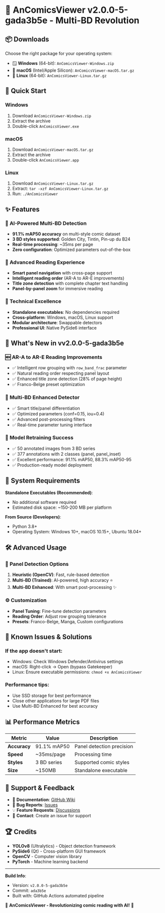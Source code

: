 # 🎯 AnComicsViewer v2.0.0-5-gada3b5e - Multi-BD Revolution

## 📦 **Downloads**

Choose the right package for your operating system:

- 🪟 **Windows** (64-bit): `AnComicsViewer-Windows.zip`
- 🍎 **macOS** (Intel/Apple Silicon): `AnComicsViewer-macOS.tar.gz`  
- 🐧 **Linux** (64-bit): `AnComicsViewer-Linux.tar.gz`

## 🚀 **Quick Start**

### Windows
1. Download `AnComicsViewer-Windows.zip`
2. Extract the archive
3. Double-click `AnComicsViewer.exe`

### macOS
1. Download `AnComicsViewer-macOS.tar.gz`
2. Extract the archive  
3. Double-click `AnComicsViewer.app`

### Linux
1. Download `AnComicsViewer-Linux.tar.gz`
2. Extract: `tar -xzf AnComicsViewer-Linux.tar.gz`
3. Run: `./AnComicsViewer`

## ✨ **Features**

### 🤖 **AI-Powered Multi-BD Detection**
- **91.1% mAP50 accuracy** on multi-style comic dataset
- **3 BD styles supported**: Golden City, Tintin, Pin-up du B24
- **Real-time processing**: ~35ms per page
- **Zero configuration**: Optimized parameters out-of-the-box

### 📖 **Advanced Reading Experience**
- **Smart panel navigation** with cross-page support
- **Intelligent reading order** (AR-A to AR-E improvements)
- **Title zone detection** with complete chapter text handling
- **Panel-by-panel zoom** for immersive reading

### 🔧 **Technical Excellence**
- **Standalone executables**: No dependencies required
- **Cross-platform**: Windows, macOS, Linux support
- **Modular architecture**: Swappable detectors
- **Professional UI**: Native PySide6 interface

## 🎯 **What's New in vv2.0.0-5-gada3b5e**

### 🆕 **AR-A to AR-E Reading Improvements**
- ✅ Intelligent row grouping with `row_band_frac` parameter
- ✅ Natural reading order respecting panel layout
- ✅ Enhanced title zone detection (28% of page height)
- ✅ Franco-Belge preset optimization

### 🤖 **Multi-BD Enhanced Detector**
- ✅ Smart title/panel differentiation
- ✅ Optimized parameters (conf=0.15, iou=0.4)
- ✅ Advanced post-processing filters
- ✅ Real-time parameter tuning interface

### 🚀 **Model Retraining Success**
- ✅ 50 annotated images from 3 BD series
- ✅ 377 annotations with 2 classes (panel, panel_inset)
- ✅ Excellent performance: 91.1% mAP50, 88.3% mAP50-95
- ✅ Production-ready model deployment

## 🔧 **System Requirements**

**Standalone Executables (Recommended)**:
- No additional software required
- Estimated disk space: ~150-200 MB per platform

**From Source (Developers)**:
- Python 3.8+ 
- Operating System: Windows 10+, macOS 10.15+, Ubuntu 18.04+

## 🛠️ **Advanced Usage**

### 🎯 **Panel Detection Options**
1. **Heuristic (OpenCV)**: Fast, rule-based detection
2. **Multi-BD (Trained)**: AI-powered, high accuracy ⭐
3. **Multi-BD Enhanced**: With smart post-processing ✨

### ⚙️ **Customization**
- **Panel Tuning**: Fine-tune detection parameters
- **Reading Order**: Adjust row grouping tolerance
- **Presets**: Franco-Belge, Manga, Custom configurations

## 🐛 **Known Issues & Solutions**

### **If the app doesn't start**:
- Windows: Check Windows Defender/Antivirus settings
- macOS: Right-click → Open (bypass Gatekeeper)
- Linux: Ensure executable permissions: `chmod +x AnComicsViewer`

### **Performance tips**:
- Use SSD storage for best performance
- Close other applications for large PDF files
- Use Multi-BD Enhanced for best accuracy

## 📊 **Performance Metrics**

| Metric | Value | Description |
|--------|-------|-------------|
| **Accuracy** | 91.1% mAP50 | Panel detection precision |
| **Speed** | ~35ms/page | Processing time |
| **Styles** | 3 BD series | Supported comic styles |
| **Size** | ~150MB | Standalone executable |

## 🤝 **Support & Feedback**

- 📘 **Documentation**: [GitHub Wiki](https://github.com/r45635/AnComicsViewer/wiki)
- 🐛 **Bug Reports**: [Issues](https://github.com/r45635/AnComicsViewer/issues)
- 💡 **Feature Requests**: [Discussions](https://github.com/r45635/AnComicsViewer/discussions)
- 📧 **Contact**: Create an issue for support

## 🏆 **Credits**

- **YOLOv8** (Ultralytics) - Object detection framework
- **PySide6** (Qt) - Cross-platform GUI framework  
- **OpenCV** - Computer vision library
- **PyTorch** - Machine learning backend

---

**Build Info**: 
- Version: `v2.0.0-5-gada3b5e`
- Commit: `ada3b5e`
- Built with: GitHub Actions automated pipeline

🎯 **AnComicsViewer - Revolutionizing comic reading with AI!** 🚀